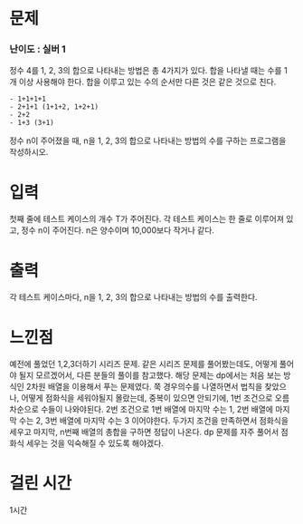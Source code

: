 # 문제

### 난이도 : 실버 1

정수 4를 1, 2, 3의 합으로 나타내는 방법은 총 4가지가 있다. 합을 나타낼 때는 수를 1개 이상 사용해야 한다. 합을 이루고 있는 수의 순서만 다른 것은 같은 것으로 친다.

    - 1+1+1+1
    - 2+1+1 (1+1+2, 1+2+1)
    - 2+2
    - 1+3 (3+1)

정수 n이 주어졌을 때, n을 1, 2, 3의 합으로 나타내는 방법의 수를 구하는 프로그램을 작성하시오.

# 입력

첫째 줄에 테스트 케이스의 개수 T가 주어진다. 각 테스트 케이스는 한 줄로 이루어져 있고, 정수 n이 주어진다. n은 양수이며 10,000보다 작거나 같다.

# 출력

각 테스트 케이스마다, n을 1, 2, 3의 합으로 나타내는 방법의 수를 출력한다.

# 느낀점

예전에 풀었던 1,2,3더하기 시리즈 문제. 같은 시리즈 문제를 풀어봤는데도, 어떻게 풀어야 될지 모르겠어서, 다른 분들의 풀이를 참고했다. 해당 문제는 dp에서는 처음 보는 방식인 2차원 배열을 이용해서 푸는 문제였다. 쭉 경우의수를 나열하면서 법칙을 찾았으나, 어떻게 점화식을 세워야될지 몰랐는데, 중복이 있으면 안되기에, 1번 조건으로 오름차순으로 수들이 나와야된다. 2번 조건으로 1번 배열에 마지막 수는 1, 2번 배열에 마지막 수는 2, 3번 배열에 마지막 수는 3 이어야한다. 두가지 조건을 만족하면서 점화식을 세우고 마지막, n번째 배열의 총합을 구하면 정답이 나온다. dp 문제를 자주 풀어서 점화식 세우는 것을 익숙해질 수 있도록 해야겠다.

# 걸린 시간

1시간

